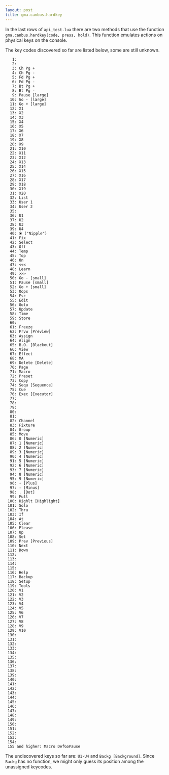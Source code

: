```yaml
---
layout: post
title: gma.canbus.hardkey
---
```


In the last rows of `api_test.lua` there are two methods that use the function `gma.canbus.hardkey(code, press, hold)`.
This function emulates actions on physical keys on the console.

The key codes discovered so far are listed below, some are still unknown.

````
   1:
   2:
   3: Ch Pg +
   4: Ch Pg -
   5: Fd Pg +
   6: Fd Pg -
   7: Bt Pg +
   8: Bt Pg -
   9: Pause [large]
  10: Go - [large]
  11: Go + [large]
  12: X1
  13: X2
  14: X3
  15: X4
  16: X5
  17: X6
  18: X7
  19: X8
  20: X9
  21: X10
  22: X11
  23: X12
  24: X13
  25: X14
  26: X15
  27: X16
  28: X17
  29: X18
  30: X19
  31: X20
  32: List
  33: User 1
  34: User 2
  35:
  36: U1
  37: U2
  38: U3
  39: U4
  40: ⦿ ("Nipple")
  41: Fix
  42: Select
  43: Off
  44: Temp
  45: Top
  46: On
  47: <<<
  48: Learn
  49: >>>
  50: Go - [small]
  51: Pause [small]
  52: Go + [small]
  53: Oops
  54: Esc
  55: Edit
  56: Goto
  57: Update
  58: Time
  59: Store
  60:
  61: Freeze
  62: Prvw [Preview]
  63: Assign
  64: Align
  65: B.O. [Blackout]
  66: View
  67: Effect
  68: MA
  69: Delete [Delete]
  70: Page
  71: Macro
  72: Preset
  73: Copy
  74: Sequ [Sequence]
  75: Cue
  76: Exec [Executor]
  77:
  78:
  79:
  80:
  81:
  82: Channel
  83: Fixture
  84: Group
  85: Move
  86: 0 [Numeric]
  87: 1 [Numeric]
  88: 2 [Numeric]
  89: 3 [Numeric]
  90: 4 [Numeric]
  91: 5 [Numeric]
  92: 6 [Numeric]
  93: 7 [Numeric]
  94: 8 [Numeric]
  95: 9 [Numeric]
  96: + [Plus]
  97: - [Minus]
  98: . [Dot]
  99: Full
 100: Highlt [Highlight]
 101: Solo
 102: Thru
 103: If
 104: At
 105: Clear
 106: Please
 107: Up
 108: Set
 109: Prev [Previous]
 110: Next
 111: Down
 112:
 113:
 114:
 115:
 116: Help
 117: Backup
 118: Setup
 119: Tools
 120: V1
 121: V2
 122: V3
 123: V4
 124: V5
 125: V6
 126: V7
 127: V8
 128: V9
 129: V10
 130:
 131:
 132:
 133:
 134:
 135:
 136:
 137:
 138:
 139:
 140:
 141:
 142:
 143:
 144:
 145:
 146:
 147:
 148:
 149:
 150:
 151:
 152:
 153:
 154:
 155 and higher: Macro DefGoPause

````

The undiscovered keys so far are: `U1-U4` and `Backg [Background]`. Since `Backg` has no function, we might only guess its position among the unassigned keycodes.
